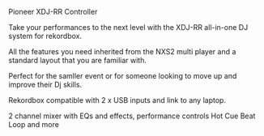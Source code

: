 Pioneer XDJ-RR Controller

Take your performances to the next level with the XDJ-RR all-in-one DJ system for rekordbox.

All the features you need inherited from the NXS2 multi player and a standard layout that you are familiar with.

Perfect for the samller event or for someone looking to move up and improve their Dj skills.

Rekordbox compatible with 2 x USB inputs and link to any laptop.

2 channel mixer with EQs and effects, performance controls Hot Cue Beat Loop and more 
